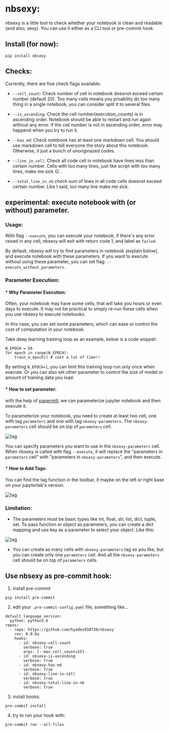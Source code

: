 # nbsexy:

nbsexy is a little tool to check whether your notebook is clean and readable (and also, sexy). You can use it either as a CLI tool or pre-commit hook.

## Install (for now):
```
pip install nbsexy
```

## Checks:

Currently, there are five check flags available:
*  `--cell_count`:
Check number of cell in notebook doesnot exceed certain number (default 20). Too many cells means you proability do too many thing in a single notebook, you can consider split it to several files.

*  `--is_ascending`:
Check the cell number(execution_counts) is in ascending order. Notebook should be able to restart and run again without any error. If the cell number is not in ascending order, error may happend when you try to run it.
*  `--has_md`:
Check notebook has at least one markdown cell. You should use markdown cell to tell everyone the story about this notebook. Otherwise, it just a bunch of unoriginazed codes.

*  `--line_in_cell`:
Check all code cell in notebook have lines less than certain number. Cells with too many lines, just like script with too many lines, make me sick :confounded: .
*  `--total_line_in_nb`
check sum of lines in all code cells doesnot exceed certain number. Like I said, too many line make me sick.

## experimental: execute notebook with (or without) parameter.
### Usage:
With flag `--execute`, you can execute your notebook, if there's any error raised in any cell, nbsexy will exit with return code 1, and label as `failed`.

By default, nbsexy will try to find parameters in notebook (explain below), and execute notebook with these parameters. If you want to execute without using these parameter, you can set flag: `--execute_without_parameters`.

### Parameter Execution:
#### * Why Parameter Execution:

Often, your notebook may have some cells, that will take you hours or even days to execute. It may not be practical to simply re-run these cells when you use nbsexy to execute notebooks.

In this case, you can set some parameters, which can ease or control the cost of computation in your notebook.

Take deep learning training loop as an example, below is a code snippet:

```
N_EPOCH = 50
for epoch in range(N_EPOCH):
    train_a_epoch() # cost a lot of time!!
```
By setting `N_EPOCH=1`, you can limit this training loop run only once when execute. Or you can also set other parameter to control the size of model or amount of training data you load.

#### * How to set parameter:
with the help of [papermill](https://github.com/nteract/papermill), we can parameterize jupyter notebook and then execute it.

To parameterize your notebook, you need to create at least two cell, one with tag `parameters` and one with tag `nbsexy-parameters`. The `nbsexy-parameters` cell should be on top of `parameters` cell.

<img src="https://i.imgur.com/G96q2gX.png" alt="tag" style="max-height:400px;"/>


You can specify parameters you want to use in the `nbsexy-parameters` cell. When nbsexy is called with flag `--execute`, it will replace the "parameters in `parameters` cell" with "parameters in `nbsexy-parameters`", and then execute.

#### * How to Add Tags:
You can find the tag function in the toolbar, it maybe on the left or right base on your jupyterlab's version.

<img src="https://i.imgur.com/JtZcWaK.png" alt="tag" style="max-height:400px;"/>


### Limitation:
* The parameters must be basic types like int, float, str, list, dict, tuple, set. To pass function or object as parameters, you can create a dict mapping and use key as a parameter to select your object. Like this:
<img src="https://i.imgur.com/JThASnq.png" alt="tag" style="max-height:400px;"/>

* You can create as many cells with `nbsexy-parameters` tag as you like, but you can create only one `parameters` cell. And all the `nbsexy-parameters` cell should be on top of `parameters` cells.



## Use nbsexy as pre-commit hook:

1. install pre-commit

```
pip install pre-commit
```

2. edit your `.pre-commit-config.yaml` file, something like...
```
default_language_version:
  python: python3.6
repos:
  - repo: https://github.com/hyades910739/nbsexy
    rev: 0.0.6a
    hooks:
      - id: nbsexy-cell-count
        verbose: true
        args: [--max_cell_count=15]
      - id: nbsexy-is-ascending
        verbose: true
      - id: nbsexy-has-md
        verbose: true
      - id: nbsexy-line-in-cell
        verbose: true
      - id: nbsexy-total-line-in-nb
        verbose: true
```

3. install hooks:
```
pre-commit install
```

4. try to run your hook with:
```
pre-commit run --all-files
```
